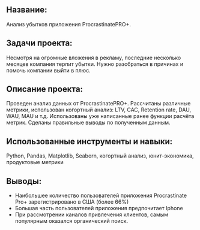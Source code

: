 ## Название: 
Анализ убытков приложения ProcrastinatePRO+.

## Задачи проекта:
Несмотря на огромные вложения в рекламу, последние несколько месяцев компания терпит убытки. Нужно разобраться в причинах и помочь компании выйти в плюс.

## Описание проекта: 
Проведен анализ данных от ProcrastinatePRO+. Рассчитаны различные метрики, использован когортный анализ: LTV, CAC, Retention rate, DAU, WAU, MAU и т.д. 
Использованы уже написанные ранее функции расчёта метрик. Сделаны правильные выводы по полученным данным.

## Использованные инструменты и навыки: 
Python, Pandas, Matplotlib, Seaborn, когортный анализ, юнит-экономика, продуктовые метрики

## Выводы: 
- Наибольшее количество пользователей приложения Procrastinate Pro+ зарегистрировано в США (более 66%)
- Большая часть пользователей приложения предпочитает Iphone
- При рассмотрении каналов привлечения клиентов, самым популярным оказался органический поиск.

